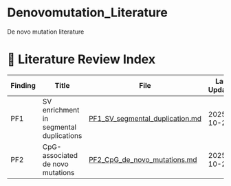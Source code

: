 # Denovomutation_Literature
De novo mutation literature
# 🧪 Literature Review Index

| Finding | Title | File | Last Updated |
|----------|--------|----------------|---------------|
| PF1 | SV enrichment in segmental duplications | [PF1_SV_segmental_duplication.md](./literature/PF1_SV_segmental_duplication.md) | 2025-10-23 |
| PF2 | CpG-associated de novo mutations | [PF2_CpG_de_novo_mutations.md](./literature/PF2_CpG_de_novo_mutations.md) | 2025-10-23 |
